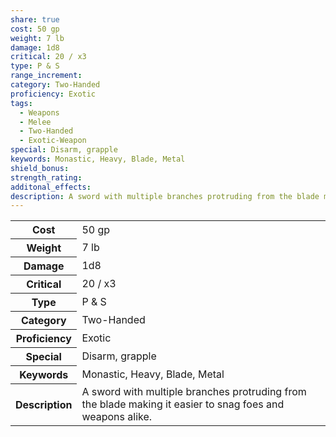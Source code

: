 ```yaml
---
share: true
cost: 50 gp
weight: 7 lb
damage: 1d8
critical: 20 / x3
type: P & S
range_increment: 
category: Two-Handed
proficiency: Exotic
tags:
  - Weapons
  - Melee
  - Two-Handed
  - Exotic-Weapon
special: Disarm, grapple
keywords: Monastic, Heavy, Blade, Metal
shield_bonus: 
strength_rating: 
additonal_effects: 
description: A sword with multiple branches protruding from the blade making it easier to snag foes and weapons alike.
---
```

<p><span dir="ltr" style="overflow-x: auto;"><table><tbody><tr><th dir="ltr">Cost</th><td dir="ltr">50 gp</td></tr><tr><th dir="ltr">Weight</th><td dir="ltr">7 lb</td></tr><tr><th dir="ltr">Damage</th><td dir="ltr">1d8</td></tr><tr><th dir="ltr">Critical</th><td dir="ltr">20 / x3</td></tr><tr><th dir="ltr">Type</th><td dir="ltr">P &amp; S</td></tr><tr><th dir="ltr">Category</th><td dir="ltr">Two-Handed</td></tr><tr><th dir="ltr">Proficiency</th><td dir="ltr">Exotic</td></tr><tr><th dir="ltr">Special</th><td dir="ltr">Disarm, grapple</td></tr><tr><th dir="ltr">Keywords</th><td dir="ltr">Monastic, Heavy, Blade, Metal</td></tr><tr><th dir="ltr">Description</th><td dir="ltr">A sword with multiple branches protruding from the blade making it easier to snag foes and weapons alike.</td></tr></tbody></table></span></p>